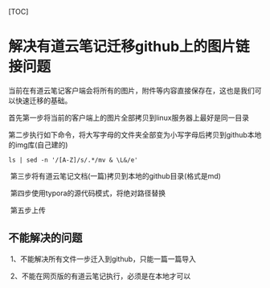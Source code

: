 [TOC]

# 解决有道云笔记迁移github上的图片链接问题



​	当前在有道云笔记客户端会将所有的图片，附件等内容直接保存在，这也是我们可以快速迁移的基础。



​	首先第一步将当前的客户端上的图片全部拷贝到linux服务器上最好是同一目录

​	第二步执行如下命令，将大写字母的文件夹全部变为小写字母后拷贝到github本地的img库(自己建的)

```
ls | sed -n '/[A-Z]/s/.*/mv & \L&/e'
```

​	第三步将有道云笔记文档(一篇)拷贝到本地的github目录(格式是md)

​	第四步使用typora的源代码模式，将绝对路径替换

​	第五步上传





## 不能解决的问题

​	1、不能解决所有文件一步迁入到github，只能一篇一篇导入

​	2、不能在网页版的有道云笔记执行，必须是在本地才可以

​	